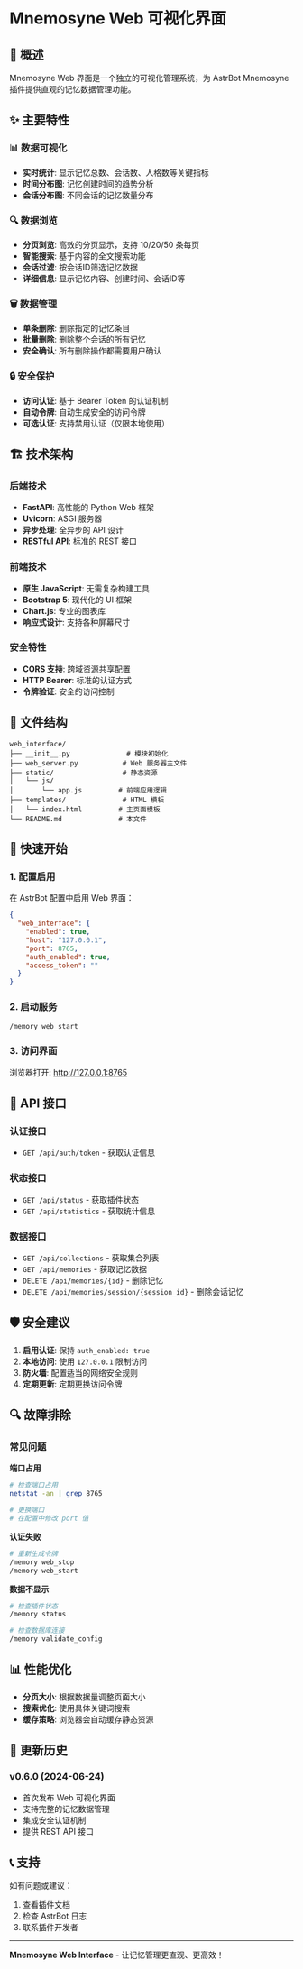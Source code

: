 # Mnemosyne Web 可视化界面

## 🌟 概述

Mnemosyne Web 界面是一个独立的可视化管理系统，为 AstrBot Mnemosyne 插件提供直观的记忆数据管理功能。

## ✨ 主要特性

### 📊 数据可视化
- **实时统计**: 显示记忆总数、会话数、人格数等关键指标
- **时间分布图**: 记忆创建时间的趋势分析
- **会话分布图**: 不同会话的记忆数量分布

### 🔍 数据浏览
- **分页浏览**: 高效的分页显示，支持 10/20/50 条每页
- **智能搜索**: 基于内容的全文搜索功能
- **会话过滤**: 按会话ID筛选记忆数据
- **详细信息**: 显示记忆内容、创建时间、会话ID等

### 🗑️ 数据管理
- **单条删除**: 删除指定的记忆条目
- **批量删除**: 删除整个会话的所有记忆
- **安全确认**: 所有删除操作都需要用户确认

### 🔒 安全保护
- **访问认证**: 基于 Bearer Token 的认证机制
- **自动令牌**: 自动生成安全的访问令牌
- **可选认证**: 支持禁用认证（仅限本地使用）

## 🏗️ 技术架构

### 后端技术
- **FastAPI**: 高性能的 Python Web 框架
- **Uvicorn**: ASGI 服务器
- **异步处理**: 全异步的 API 设计
- **RESTful API**: 标准的 REST 接口

### 前端技术
- **原生 JavaScript**: 无需复杂构建工具
- **Bootstrap 5**: 现代化的 UI 框架
- **Chart.js**: 专业的图表库
- **响应式设计**: 支持各种屏幕尺寸

### 安全特性
- **CORS 支持**: 跨域资源共享配置
- **HTTP Bearer**: 标准的认证方式
- **令牌验证**: 安全的访问控制

## 📁 文件结构

```
web_interface/
├── __init__.py              # 模块初始化
├── web_server.py           # Web 服务器主文件
├── static/                 # 静态资源
│   └── js/
│       └── app.js         # 前端应用逻辑
├── templates/              # HTML 模板
│   └── index.html         # 主页面模板
└── README.md              # 本文件
```

## 🚀 快速开始

### 1. 配置启用

在 AstrBot 配置中启用 Web 界面：

```json
{
  "web_interface": {
    "enabled": true,
    "host": "127.0.0.1",
    "port": 8765,
    "auth_enabled": true,
    "access_token": ""
  }
}
```

### 2. 启动服务

```bash
/memory web_start
```

### 3. 访问界面

浏览器打开: http://127.0.0.1:8765

## 🔧 API 接口

### 认证接口
- `GET /api/auth/token` - 获取认证信息

### 状态接口
- `GET /api/status` - 获取插件状态
- `GET /api/statistics` - 获取统计信息

### 数据接口
- `GET /api/collections` - 获取集合列表
- `GET /api/memories` - 获取记忆数据
- `DELETE /api/memories/{id}` - 删除记忆
- `DELETE /api/memories/session/{session_id}` - 删除会话记忆

## 🛡️ 安全建议

1. **启用认证**: 保持 `auth_enabled: true`
2. **本地访问**: 使用 `127.0.0.1` 限制访问
3. **防火墙**: 配置适当的网络安全规则
4. **定期更新**: 定期更换访问令牌

## 🔍 故障排除

### 常见问题

**端口占用**
```bash
# 检查端口占用
netstat -an | grep 8765

# 更换端口
# 在配置中修改 port 值
```

**认证失败**
```bash
# 重新生成令牌
/memory web_stop
/memory web_start
```

**数据不显示**
```bash
# 检查插件状态
/memory status

# 检查数据库连接
/memory validate_config
```

## 📊 性能优化

- **分页大小**: 根据数据量调整页面大小
- **搜索优化**: 使用具体关键词搜索
- **缓存策略**: 浏览器会自动缓存静态资源

## 🔄 更新历史

### v0.6.0 (2024-06-24)
- 首次发布 Web 可视化界面
- 支持完整的记忆数据管理
- 集成安全认证机制
- 提供 REST API 接口

## 📞 支持

如有问题或建议：
1. 查看插件文档
2. 检查 AstrBot 日志
3. 联系插件开发者

---

**Mnemosyne Web Interface** - 让记忆管理更直观、更高效！

